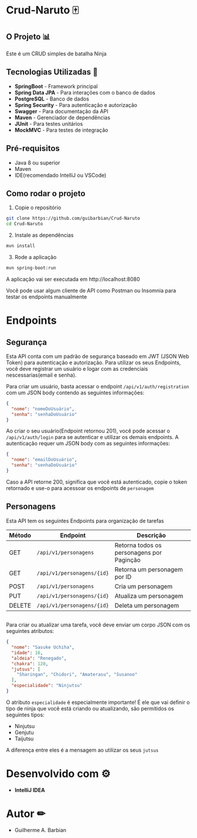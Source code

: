 
# Crud-Naruto 🀄

## O Projeto 📊

Este é um CRUD simples de batalha Ninja

## Tecnologias Utilizadas 🧭

- **SpringBoot** - Framework principal
- **Spring Data JPA** - Para interações com o banco de dados
- **PostgreSQL** - Banco de dados
- **Spring Security** - Para autenticação e autorização
- **Swagger** - Para documentação da API
- **Maven** - Gerenciador de dependências
- **JUnit** - Para testes unitários
- **MockMVC** - Para testes de integração

## Pré-requisitos

- Java 8 ou superior
- Maven
- IDE(recomendado IntelliJ ou VSCode)

## Como rodar o projeto

1. Copie o repositório
```bash
git clone https://github.com/guibarbian/Crud-Naruto
cd Crud-Naruto
```
2. Instale as dependências
```bash
mvn install
```
3. Rode a aplicação
```bash
mvn spring-boot:run
```
A aplicação vai ser executada em http://localhost:8080

Você pode usar algum cliente de API como Postman ou Insomnia para testar os endpoints manualmente

# Endpoints
## Segurança

Esta API conta com um padrão de segurança baseado em JWT (JSON Web Token) para autenticação e
autorização. Para utilizar os seus Endpoints, você deve registrar um usuário e logar com as credenciais
nescessarias(email e senha).

Para criar um usuário, basta acessar o endpoint `/api/v1/auth/registration` com um JSON body contendo as
seguintes informações:

```json
{
  "nome": "nomeDoUsuário",
  "senha": "senhaDoUsuário"
}
```

Ao criar o seu usuário(Endpoint retornou 201), você pode acessar o `/api/v1/auth/login` para se autenticar e utilizar os
demais endpoints. A autenticação requer um JSON body com as seguintes informações:

```json
{
  "nome": "emailDoUsuário",
  "senha": "senhaDoUsuário"
}
```

Caso a API retorne 200, significa que você está autenticado, copie o token retornado e use-o para acessoar os
endpoints de `personagem`

## Personagens

Esta API tem os seguintes Endpoints para organização de tarefas

| Método | Endpoint                   | Descrição                                 |
|--------|----------------------------|-------------------------------------------|
| GET    | `/api/v1/personagens`      | Retorna todos os personagens por Paginção |
| GET    | `/api/v1/personagens/{id}` | Retorna um personagem por ID              |
| POST   | `/api/v1/personagens`      | Cria um personagem                        |
| PUT    | `/api/v1/personagens/{id}` | Atualiza um personagem                    |
| DELETE | `/api/v1/personagens/{id}` | Deleta um personagem                      |

## 

Para criar ou atualizar uma tarefa, você deve enviar um corpo JSON com os seguintes atributos:
```json
{
  "nome": "Sasuke Uchiha",
  "idade": 16,
  "aldeia": "Renegado",
  "chakra": 120,
  "jutsus": [
    "Sharingan", "Chidori", "Amaterasu", "Susanoo"
  ],
  "especialidade": "Ninjutsu"
}
```

O atributo `especialidade` é especialmente importante!
É ele que vai definir o tipo de ninja que você está criando ou atualizando,
são permitidos os seguintes tipos:
- Ninjutsu
- Genjutu
- Taijutsu

A diferença entre eles é a mensagem ao utilizar os seus `jutsus`

# Desenvolvido com ⚙

- **IntelliJ IDEA**

# Autor ✏

- Guilherme A. Barbian 